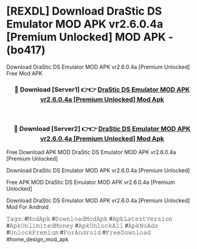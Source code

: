 # [REXDL] Download DraStic DS Emulator MOD APK vr2.6.0.4a [Premium Unlocked] MOD APK - (bo417)
Download DraStic DS Emulator MOD APK vr2.6.0.4a [Premium Unlocked] Free Mod APK

<div align="center">
<h3>🔴 Download [Server1] 👉👉 <a href="https://apk-comot.site?title=DraStic_DS_Emulator_MOD_APK_vr2.6.0.4a_[Premium_Unlocked]">DraStic DS Emulator MOD APK vr2.6.0.4a [Premium Unlocked] Mod Apk</a></h3><br>

<h3>🔴 Download [Server2] 👉👉 <a href="https://apk-comot.site?title=DraStic_DS_Emulator_MOD_APK_vr2.6.0.4a_[Premium_Unlocked]">DraStic DS Emulator MOD APK vr2.6.0.4a [Premium Unlocked] Mod Apk</a></h3>
</div>


Free Download APK MOD DraStic DS Emulator MOD APK vr2.6.0.4a [Premium Unlocked]

Download DraStic DS Emulator MOD APK vr2.6.0.4a [Premium Unlocked] 

Free APK MOD DraStic DS Emulator MOD APK vr2.6.0.4a [Premium Unlocked] 

Download DraStic DS Emulator MOD APK vr2.6.0.4a [Premium Unlocked] Mod For Android

𝚃𝚊𝚐𝚜: #𝙼𝚘𝚍𝙰𝚙𝚔 #𝙳𝚘𝚠𝚗𝚕𝚘𝚊𝚍𝙼𝚘𝚍𝙰𝚙𝚔 #𝙰𝚙𝚔𝙻𝚊𝚝𝚎𝚜𝚝𝚅𝚎𝚛𝚜𝚒𝚘𝚗 #𝙰𝚙𝚔𝚄𝚗𝚕𝚒𝚖𝚒𝚝𝚎𝚍𝙼𝚘𝚗𝚎𝚢 #𝙰𝚙𝚔𝚄𝚗𝚕𝚘𝚌𝚔𝙰𝚕𝚕 #𝙰𝚙𝚔𝙽𝚘𝙰𝚍𝚜 #𝚄𝚗𝚕𝚘𝚌𝚔𝙿𝚛𝚎𝚖𝚒𝚞𝚖 #𝙵𝚘𝚛𝙰𝚗𝚍𝚛𝚘𝚒𝚍 #𝙵𝚛𝚎𝚎𝙳𝚘𝚠𝚗𝚕𝚘𝚊𝚍 #home_design_mod_apk